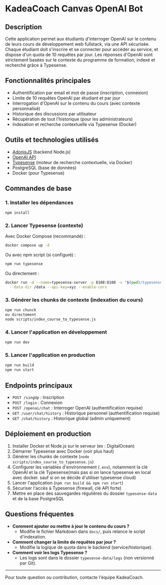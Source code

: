 # KadeaCoach Canvas OpenAI Bot

## Description

Cette application permet aux étudiants d'interroger OpenAI sur le contenu de leurs cours de développement web fullstack, via une API sécurisée. Chaque étudiant doit s'inscrire et se connecter pour accéder au service, et dispose d'un quota de 10 requêtes par jour. Les réponses d'OpenAI sont strictement basées sur le contexte du programme de formation, indexé et recherché grâce à Typesense.

## Fonctionnalités principales

- Authentification par email et mot de passe (inscription, connexion)
- Limite de 10 requêtes OpenAI par étudiant et par jour
- Interrogation d'OpenAI sur le contenu du cours (avec contexte personnalisé)
- Historique des discussions par utilisateur
- Récupération de tout l'historique (pour les administrateurs)
- Indexation et recherche contextuelle via Typesense (Docker)

## Outils et technologies utilisés

- [AdonisJS](https://adonisjs.com/) (backend Node.js)
- [OpenAI API](https://platform.openai.com/docs/api-reference)
- [Typesense](https://typesense.org/) (moteur de recherche contextuelle, via Docker)
- PostgreSQL (base de données)
- Docker (pour Typesense)

## Commandes de base

### 1. Installer les dépendances

```bash
npm install
```

### 2. Lancer Typesense (contexte)

Avec Docker Compose (recommandé) :

```bash
docker compose up -d
```

Ou avec npm script (si configuré) :

```bash
npm run typesense
```

Ou directement :

```bash
docker run -d --name=typesense-server -p 8108:8108 -v "$(pwd)/typesense-data:/data" typesense/typesense:0.25.2 \
  --data-dir /data --api-key=xyz --enable-cors
```

### 3. Générer les chunks de contexte (indexation du cours)

```bash
npm run chunck
ou directement
node scripts/index_course_to_typesense.js
```

### 4. Lancer l'application en développement

```bash
npm run dev
```

### 5. Lancer l'application en production

```bash
npm run build
npm run start
```

## Endpoints principaux

- `POST /singUp` : Inscription
- `POST /login` : Connexion
- `POST /openai/chat` : Interroger OpenAI (authentification requise)
- `GET /user/chat/history` : Historique personnel (authentification requise)
- `GET /chat/history` : Historique global (admin uniquement)

## Déploiement en production

1. Installer Docker et Node.js sur le serveur (ex : DigitalOcean)
2. Démarrer Typesense avec Docker (voir plus haut)
3. Générer les chunks de contexte (`node scripts/index_course_to_typesense.js`)
4. Configurer les variables d'environnement (`.env`), notamment la clé OpenAI et la clé Typesense(mais pas si on lance typesense en local avec docker. sauf si on se décide d'utiliser typesense cloud)
5. Lancer l'application (`npm run build && npm run start`)
6. Sécuriser l'accès à Typesense (firewall, clé API forte)
7. Mettre en place des sauvegardes régulières du dossier `typesense-data` et de la base PostgreSQL

## Questions fréquentes

- **Comment ajouter ou mettre à jour le contenu du cours ?**
  - Modifie le fichier Markdown dans `docs/`, puis relance le script d'indexation.
- **Comment changer la limite de requêtes par jour ?**
  - Modifie la logique de quota dans le backend (service/historique).
- **Comment voir les logs Typesense ?**
  - Les logs sont dans le dossier `typesense-data/logs` (non versionné par Git).

---

Pour toute question ou contribution, contacte l'équipe KadeaCoach.
